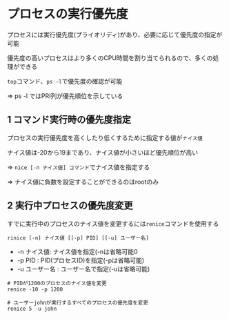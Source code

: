 # プロセスの実行優先度

プロセスには実行優先度(プライオリディ)があり、必要に応じて優先度の指定が可能

優先度の高いプロセスはより多くのCPU時間を割り当てられるので、多くの処理ができる

`top`コマンド、`ps -l`で優先度の確認が可能

=> ps -l ではPRI列が優先順位を示している

## 1 コマンド実行時の優先度指定

プロセスの実行優先度を高くしたり低くするために指定する値が`ナイス値`

ナイス値は-20から19まであり、ナイス値が小さいほど優先順位が高い

=> `nice [-n ナイス値] コマンド`でナイス値を指定する

=> ナイス値に負数を設定することができるのはrootのみ

## 2 実行中プロセスの優先度変更

すでに実行中のプロセスのナイス値を変更するには`renice`コマンドを使用する

`rinice [-n] ナイス値 [[-p] PID] [[-u] ユーザー名]`

- -n ナイス値: ナイス値を指定(-nは省略可能0
- -p PID : PID(プロセスID)を指定(-pは省略可能)
- -u ユーザー名 : ユーザー名で指定(-uは省略可能)

```
# PIDが1200のプロセスのナイス値を変更
renice -10 -p 1200

# ユーザーjohnが実行するすべてのプロセスの優先度を変更
renice 5 -u john
```

